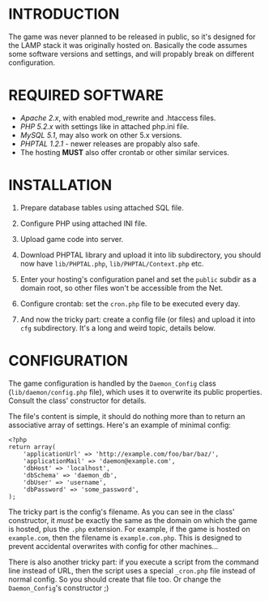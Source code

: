 INTRODUCTION
===

The game was never planned to be released in public,
so it's designed for the LAMP stack it was originally hosted on.
Basically the code assumes some software versions and settings,
and will propably break on different configuration.

REQUIRED SOFTWARE
===

* *Apache 2.x*, with enabled mod_rewrite and .htaccess files.
* *PHP 5.2.x* with settings like in attached php.ini file.
* *MySQL 5.1*, may also work on other 5.x versions.
* *PHPTAL 1.2.1* - newer releases are propably also safe.
* The hosting **MUST** also offer crontab or other similar services.

INSTALLATION
===

1. Prepare database tables using attached SQL file.

2. Configure PHP using attached INI file.

3. Upload game code into server.

4. Download PHPTAL library and upload it into lib subdirectory,
   you should now have `lib/PHPTAL.php`, `lib/PHPTAL/Context.php` etc.

5. Enter your hosting's configuration panel and set the `public` subdir
   as a domain root, so other files won't be accessible from the Net.

6. Configure crontab: set the `cron.php` file to be executed every day.

7. And now the tricky part: create a config file (or files) and upload
   it into `cfg` subdirectory. It's a long and weird topic, details below.

CONFIGURATION
===

The game configuration is handled by the `Daemon_Config` class
(`lib/daemon/config.php` file), which uses it to overwrite its public
properties. Consult the class' constructor for details.

The file's content is simple, it should do nothing more than to return
an associative array of settings. Here's an example of minimal config:

	<?php
	return array(
		'applicationUrl' => 'http://example.com/foo/bar/baz/',
		'applicationMail' => 'daemon@example.com',
		'dbHost' => 'localhost',
		'dbSchema' => 'daemon_db',
		'dbUser' => 'username',
		'dbPassword' => 'some_password',
	);

The tricky part is the config's filename. As you can see in the class'
constructor, it _must_ be exactly the same as the domain on which
the game is hosted, plus the `.php` extension.
For example, if the game is hosted on `example.com`, then the filename
is `example.com.php`. This is designed to prevent accidental overwrites
with config for other machines...

There is also another tricky part: if you execute a script from the
command line instead of URL, then the script uses a special `_cron.php`
file instead of normal config. So you should create that file too.
Or change the `Daemon_Config`'s constructor ;)
